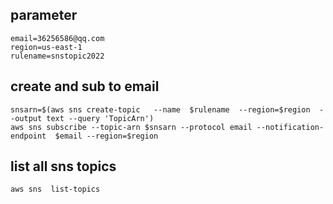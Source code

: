 
## parameter
```
email=36256586@qq.com
region=us-east-1
rulename=snstopic2022
```
## create and sub to email
```
snsarn=$(aws sns create-topic   --name  $rulename  --region=$region  --output text --query 'TopicArn')
aws sns subscribe --topic-arn $snsarn --protocol email --notification-endpoint  $email --region=$region
```
## list all sns topics
```
aws sns  list-topics
```
